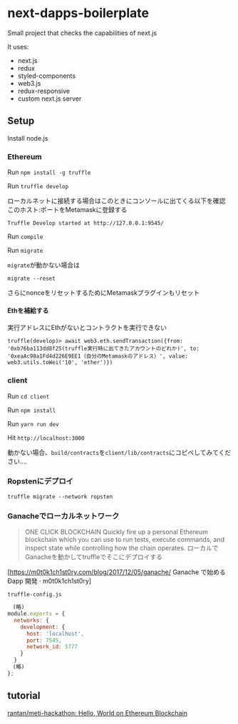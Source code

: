 # next-dapps-boilerplate

Small project that checks the capabilities of next.js

It uses:
- next.js
- redux
- styled-components
- web3.js
- redux-responsive
- custom next.js server

## Setup

Install node.js


### Ethereum

Run `npm install -g truffle`

Run `truffle develop`

ローカルネットに接続する場合はこのときにコンソールに出てくる以下を確認
このホスト:ポートをMetamaskに登録する
```
Truffle Develop started at http://127.0.0.1:9545/
```

Run `compile`

Run `migrate`

`migrate`が動かない場合は
```
migrate --reset
```
さらにnonceをリセットするためにMetamaskプラグインもリセット

#### Ethを補給する
実行アドレスにEthがないとコントラクトを実行できない
```
truffle(develop)> await web3.eth.sendTransaction({from: '0xb76ba113dd8f25(truffle実行時に出てきたアカウントのどれか)', to: '0xeaAc98a1Fd4d226E9EE1（自分のMetamaskのアドレス）', value: web3.utils.toWei('10', 'ether')})
```

### client

Run `cd client`

Run `npm install`

Run `yarn run dev`

Hit `http://localhost:3000`

動かない場合、`build/contracts`を`client/lib/contracts`にコピペしてみてください....


### Ropstenにデプロイ
```
truffle migrate --network ropsten
```
### Ganacheでローカルネットワーク
> ONE CLICK BLOCKCHAIN
> Quickly fire up a personal Ethereum blockchain which you can use to run tests, execute commands, and inspect state while controlling how the chain operates.
ローカルでGanacheを動かしてtruffleでそこにデプロイする

[https://m0t0k1ch1st0ry.com/blog/2017/12/05/ganache/ Ganache で始める Ðapp 開発 · m0t0k1ch1st0ry]

`truffle-config.js`
```js
　(略)
module.exports = {
  networks: {
    development: {
      host: 'localhost',
      port: 7545,
      network_id: 5777
    }
  }
　(略)
};
```
## tutorial
[rantan/meti\-hackathon: Hello, World on Ethereum Blockchain](https://github.com/rantan/meti-hackathon)

